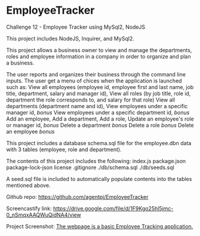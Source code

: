 # EmployeeTracker
Challenge 12 - Employee Tracker using MySql2, NodeJS 

This project includes NodeJS, Inquirer, and MySql2.

This project allows a business owner to view and manage the departments, roles and employee information
in a company in order to organize and plan a business.

The user reports and organizes their business through the command line inputs.
The user get a menu of chices when the application is launched such as:
View all employees (employee id, employee first and last name, job title, department, salary and manager id),
View all roles (by job title, role id, department the role corresponds to, and salary for that role)
View all departments (department name and id),
View employees under a specific manager id, *bonus*
View employees under a specific department id, *bonus*
Add an employee,
Add a department,
Add a role,
Update an employee's role or manager id, *bonus*
Delete a department *bonus*
Delete a role *bonus*
Delete an employee *bonus*


This project includes a database schema.sql file for the employee.dbn data with 3 tables (employee, role and department).

The contents of this project includes the following:
index.js
package.json
package-lock-json
license
.gitignore
./db/schema.sql
./db/seeds.sql

A seed.sql file is included to automatically populate contents into the tables mentioned above.

Github repo:
https://github.com/agentpj/EmployeeTracker

Screencastify link:
https://drive.google.com/file/d/1F9Kgo25hl5jmc-0_nSmqxAAQWuQidNA4/view


Project Screenshot:
[The webpage is a basic Employee Tracking application.](./db/EmployeeTracker.jpg)
